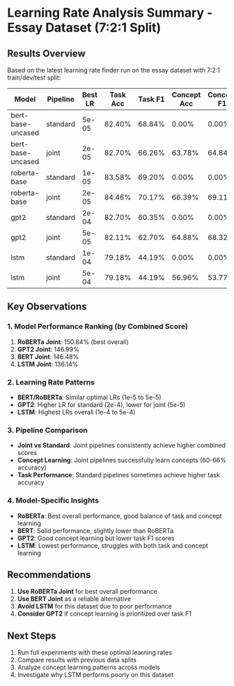 # Learning Rate Analysis Summary - Essay Dataset (7:2:1 Split)

## Results Overview

Based on the latest learning rate finder run on the essay dataset with 7:2:1 train/dev/test split:

| Model | Pipeline | Best LR | Task Acc | Task F1 | Concept Acc | Concept F1 | Combined Score |
|-------|----------|---------|----------|---------|-------------|------------|----------------|
| bert-base-uncased | standard | 5e-05 | 82.40% | 68.84% | 0.00% | 0.00% | 82.40% |
| bert-base-uncased | joint | 2e-05 | 82.70% | 66.26% | 63.78% | 64.84% | 146.48% |
| roberta-base | standard | 1e-05 | 83.58% | 69.20% | 0.00% | 0.00% | 83.58% |
| roberta-base | joint | 2e-05 | 84.46% | 70.17% | 66.39% | 69.11% | 150.84% |
| gpt2 | standard | 2e-04 | 82.70% | 60.35% | 0.00% | 0.00% | 82.70% |
| gpt2 | joint | 5e-05 | 82.11% | 62.70% | 64.88% | 68.32% | 146.99% |
| lstm | standard | 1e-04 | 79.18% | 44.19% | 0.00% | 0.00% | 79.18% |
| lstm | joint | 5e-04 | 79.18% | 44.19% | 56.96% | 53.77% | 136.14% |

## Key Observations

### 1. **Model Performance Ranking (by Combined Score)**
1. **RoBERTa Joint**: 150.84% (best overall)
2. **GPT2 Joint**: 146.99%
3. **BERT Joint**: 146.48%
4. **LSTM Joint**: 136.14%

### 2. **Learning Rate Patterns**
- **BERT/RoBERTa**: Similar optimal LRs (1e-5 to 5e-5)
- **GPT2**: Higher LR for standard (2e-4), lower for joint (5e-5)
- **LSTM**: Highest LRs overall (1e-4 to 5e-4)

### 3. **Pipeline Comparison**
- **Joint vs Standard**: Joint pipelines consistently achieve higher combined scores
- **Concept Learning**: Joint pipelines successfully learn concepts (60-66% accuracy)
- **Task Performance**: Standard pipelines sometimes achieve higher task accuracy

### 4. **Model-Specific Insights**
- **RoBERTa**: Best overall performance, good balance of task and concept learning
- **BERT**: Solid performance, slightly lower than RoBERTa
- **GPT2**: Good concept learning but lower task F1 scores
- **LSTM**: Lowest performance, struggles with both task and concept learning

## Recommendations

1. **Use RoBERTa Joint** for best overall performance
2. **Use BERT Joint** as a reliable alternative
3. **Avoid LSTM** for this dataset due to poor performance
4. **Consider GPT2** if concept learning is prioritized over task F1

## Next Steps

1. Run full experiments with these optimal learning rates
2. Compare results with previous data splits
3. Analyze concept learning patterns across models
4. Investigate why LSTM performs poorly on this dataset

